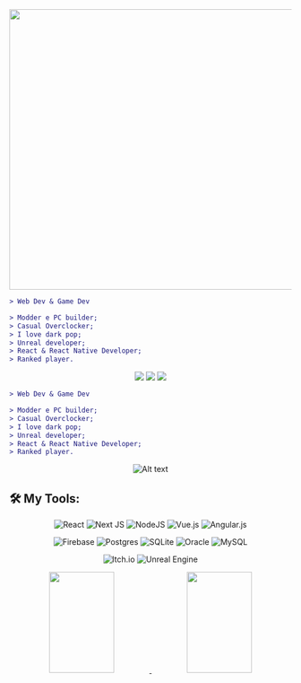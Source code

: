 
<img src="/malevolent-shrine-jujutsu-kaisen.gif" width="1000" height="500"/>

```diff
> Web Dev & Game Dev 

> Modder e PC builder;
> Casual Overclocker;
> I love dark pop;
> Unreal developer;
> React & React Native Developer;
> Ranked player.
```

<div align="center">
  <a href="https://www.youtube.com/@Naki.Official" target="_blank"><img src="https://img.shields.io/badge/YouTube-FF0000?style=for-the-badge&logo=youtube&logoColor=white" target="_blank"></a>
  <a href="https://www.instagram.com/iam.nakidori/" target="_blank"><img src="https://img.shields.io/badge/-Instagram-%23E4405F?style=for-the-badge&logo=instagram&logoColor=white" target="_blank"></a>
 	<a href="https://www.twitch.tv/ynakidori" target="_blank"><img src="https://img.shields.io/badge/Twitch-9146FF?style=for-the-badge&logo=twitch&logoColor=white" target="_blank"></a>  
</div>


<div align="left">

<p>
  
```diff
> Web Dev & Game Dev 

> Modder e PC builder;
> Casual Overclocker;
> I love dark pop;
> Unreal developer;
> React & React Native Developer;
> Ranked player.
```
</p>  
</div>

<div align="center">
  
  ![Alt text](https://spotify-recently-played-readme.vercel.app/api?user=cmxoyh05roga933e54d1xig7p)
</div>
</div>

## 🛠 **My Tools:**

<div align="center">

![React](https://img.shields.io/badge/react-%2320232a.svg?style=for-the-badge&logo=react&logoColor=%2361DAFB)
![Next JS](https://img.shields.io/badge/Next-black?style=for-the-badge&logo=next.js&logoColor=white)
![NodeJS](https://img.shields.io/badge/node.js-6DA55F?style=for-the-badge&logo=node.js&logoColor=white)
![Vue.js](https://img.shields.io/badge/vuejs-%2335495e.svg?style=for-the-badge&logo=vuedotjs&logoColor=%234FC08D)
![Angular.js](https://img.shields.io/badge/angular.js-%23E23237.svg?style=for-the-badge&logo=angularjs&logoColor=white)

![Firebase](https://img.shields.io/badge/Firebase-039BE5?style=for-the-badge&logo=Firebase&logoColor=white)
![Postgres](https://img.shields.io/badge/postgres-%23316192.svg?style=for-the-badge&logo=postgresql&logoColor=white)
![SQLite](https://img.shields.io/badge/sqlite-%2307405e.svg?style=for-the-badge&logo=sqlite&logoColor=white)
![Oracle](https://img.shields.io/badge/Oracle-F80000?style=for-the-badge&logo=oracle&logoColor=white)
![MySQL](https://img.shields.io/badge/mysql-%2300f.svg?style=for-the-badge&logo=mysql&logoColor=white)

![Itch.io](https://img.shields.io/badge/Itch-%23FF0B34.svg?style=for-the-badge&logo=Itch.io&logoColor=white)
![Unreal Engine](https://img.shields.io/badge/unrealengine-%23313131.svg?style=for-the-badge&logo=unrealengine&logoColor=white)
</div>


<div align="center">
<a href="https://github.com/yNakidori">
  <img height="180em" width="48%" src="https://github-readme-stats.vercel.app/api?username=yNakidori&show_icons=true&theme=dracula&include_all_commits=true&count_private=true"/>
  <img height="180em" width="48%" src="https://github-readme-stats.vercel.app/api/top-langs/?username=yNakidori&layout=compact&langs_count=7&theme=dracula"/>
</div>
